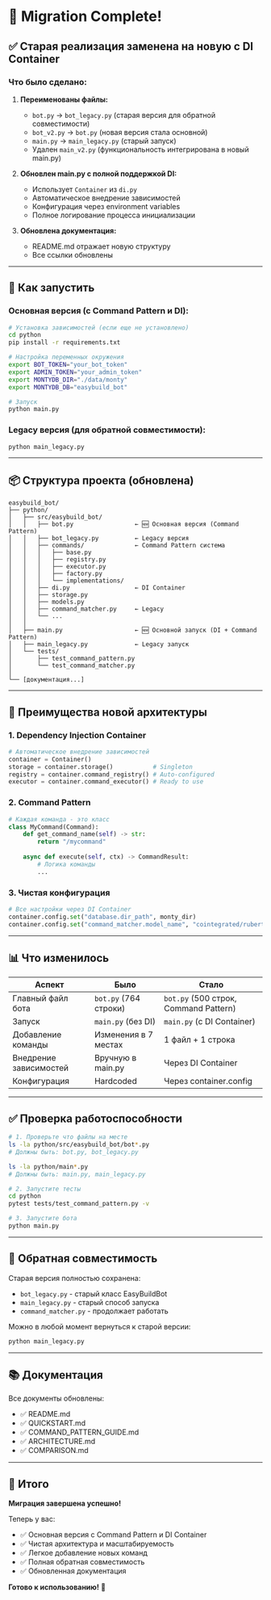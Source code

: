 # 🎉 Migration Complete!

## ✅ Старая реализация заменена на новую с DI Container

### Что было сделано:

1. **Переименованы файлы:**
   - `bot.py` → `bot_legacy.py` (старая версия для обратной совместимости)
   - `bot_v2.py` → `bot.py` (новая версия стала основной)
   - `main.py` → `main_legacy.py` (старый запуск)
   - Удален `main_v2.py` (функциональность интегрирована в новый main.py)

2. **Обновлен main.py с полной поддержкой DI:**
   - Использует `Container` из `di.py`
   - Автоматическое внедрение зависимостей
   - Конфигурация через environment variables
   - Полное логирование процесса инициализации

3. **Обновлена документация:**
   - README.md отражает новую структуру
   - Все ссылки обновлены

---

## 🚀 Как запустить

### Основная версия (с Command Pattern и DI):

```bash
# Установка зависимостей (если еще не установлено)
cd python
pip install -r requirements.txt

# Настройка переменных окружения
export BOT_TOKEN="your_bot_token"
export ADMIN_TOKEN="your_admin_token"
export MONTYDB_DIR="./data/monty"
export MONTYDB_DB="easybuild_bot"

# Запуск
python main.py
```

### Legacy версия (для обратной совместимости):

```bash
python main_legacy.py
```

---

## 📦 Структура проекта (обновлена)

```
easybuild_bot/
├── python/
│   ├── src/easybuild_bot/
│   │   ├── bot.py                 ← 🆕 Основная версия (Command Pattern)
│   │   ├── bot_legacy.py          ← Legacy версия
│   │   ├── commands/              ← Command Pattern система
│   │   │   ├── base.py
│   │   │   ├── registry.py
│   │   │   ├── executor.py
│   │   │   ├── factory.py
│   │   │   └── implementations/
│   │   ├── di.py                  ← DI Container
│   │   ├── storage.py
│   │   ├── models.py
│   │   ├── command_matcher.py     ← Legacy
│   │   └── ...
│   │
│   ├── main.py                    ← 🆕 Основной запуск (DI + Command Pattern)
│   ├── main_legacy.py             ← Legacy запуск
│   └── tests/
│       ├── test_command_pattern.py
│       └── test_command_matcher.py
│
└── [документация...]
```

---

## 🎯 Преимущества новой архитектуры

### 1. Dependency Injection Container
```python
# Автоматическое внедрение зависимостей
container = Container()
storage = container.storage()           # Singleton
registry = container.command_registry() # Auto-configured
executor = container.command_executor() # Ready to use
```

### 2. Command Pattern
```python
# Каждая команда - это класс
class MyCommand(Command):
    def get_command_name(self) -> str:
        return "/mycommand"
    
    async def execute(self, ctx) -> CommandResult:
        # Логика команды
        ...
```

### 3. Чистая конфигурация
```python
# Все настройки через DI Container
container.config.set("database.dir_path", monty_dir)
container.config.set("command_matcher.model_name", "cointegrated/rubert-tiny")
```

---

## 📊 Что изменилось

| Аспект | Было | Стало |
|--------|------|-------|
| Главный файл бота | `bot.py` (764 строки) | `bot.py` (500 строк, Command Pattern) |
| Запуск | `main.py` (без DI) | `main.py` (с DI Container) |
| Добавление команды | Изменения в 7 местах | 1 файл + 1 строка |
| Внедрение зависимостей | Вручную в main.py | Через DI Container |
| Конфигурация | Hardcoded | Через container.config |

---

## ✅ Проверка работоспособности

```bash
# 1. Проверьте что файлы на месте
ls -la python/src/easybuild_bot/bot*.py
# Должны быть: bot.py, bot_legacy.py

ls -la python/main*.py
# Должны быть: main.py, main_legacy.py

# 2. Запустите тесты
cd python
pytest tests/test_command_pattern.py -v

# 3. Запустите бота
python main.py
```

---

## 🔄 Обратная совместимость

Старая версия полностью сохранена:
- `bot_legacy.py` - старый класс EasyBuildBot
- `main_legacy.py` - старый способ запуска
- `command_matcher.py` - продолжает работать

Можно в любой момент вернуться к старой версии:
```bash
python main_legacy.py
```

---

## 📚 Документация

Все документы обновлены:
- ✅ README.md
- ✅ QUICKSTART.md
- ✅ COMMAND_PATTERN_GUIDE.md
- ✅ ARCHITECTURE.md
- ✅ COMPARISON.md

---

## 🎉 Итого

**Миграция завершена успешно!**

Теперь у вас:
- ✅ Основная версия с Command Pattern и DI Container
- ✅ Чистая архитектура и масштабируемость
- ✅ Легкое добавление новых команд
- ✅ Полная обратная совместимость
- ✅ Обновленная документация

**Готово к использованию!** 🚀

